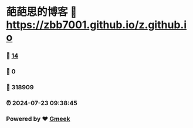 # 葩葩思的博客 :link: https://zbb7001.github.io/z.github.io 
### :page_facing_up: [14](https://zbb7001.github.io/z.github.io/tag.html) 
### :speech_balloon: 0 
### :hibiscus: 318909 
### :alarm_clock: 2024-07-23 09:38:45 
### Powered by :heart: [Gmeek](https://github.com/Meekdai/Gmeek)
